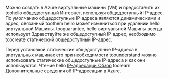 Можно создать в Azure виртуальные машины (VM) и предоставить их toohello общедоступный Интернет, используя общедоступный IP-адрес. По умолчанию общедоступные IP-адреса являются динамическими и адрес, связанный toothem hello может измениться при удалении hello виртуальной Машины. tooguarantee, hello виртуальной Машины всегда использует Здравствуйте же общедоступный IP-адрес, необходимо toocreate статический общедоступный IP-адрес. 

Перед установкой статические общедоступные IP-адреса в виртуальных машинах его при необходимости toounderstand можно использовать статические общедоступные IP-адреса и как они используются. Чтение hello [IP-адресации Обзор](../articles/virtual-network/virtual-network-ip-addresses-overview-arm.md) toolearn Дополнительные сведения об IP-адресации в Azure.

